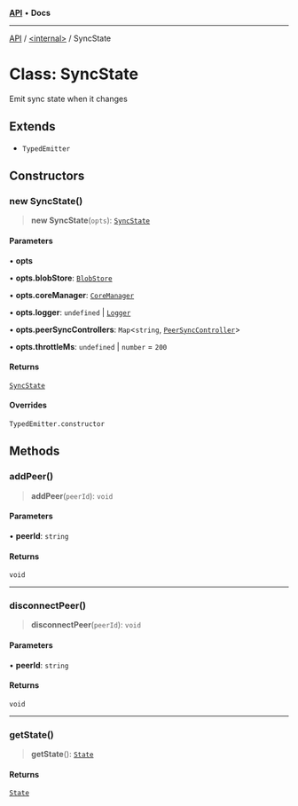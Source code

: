 [**API**](../../README.md) • **Docs**

***

[API](../../README.md) / [\<internal\>](../README.md) / SyncState

# Class: SyncState

Emit sync state when it changes

## Extends

- `TypedEmitter`

## Constructors

### new SyncState()

> **new SyncState**(`opts`): [`SyncState`](SyncState.md)

#### Parameters

• **opts**

• **opts.blobStore**: [`BlobStore`](BlobStore.md)

• **opts.coreManager**: [`CoreManager`](CoreManager.md)

• **opts.logger**: `undefined` \| [`Logger`](Logger.md)

• **opts.peerSyncControllers**: `Map`\<`string`, [`PeerSyncController`](PeerSyncController.md)\>

• **opts.throttleMs**: `undefined` \| `number` = `200`

#### Returns

[`SyncState`](SyncState.md)

#### Overrides

`TypedEmitter.constructor`

## Methods

### addPeer()

> **addPeer**(`peerId`): `void`

#### Parameters

• **peerId**: `string`

#### Returns

`void`

***

### disconnectPeer()

> **disconnectPeer**(`peerId`): `void`

#### Parameters

• **peerId**: `string`

#### Returns

`void`

***

### getState()

> **getState**(): [`State`](../type-aliases/State.md)

#### Returns

[`State`](../type-aliases/State.md)

